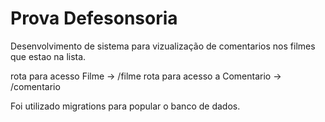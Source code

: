 # Prova Defesonsoria

Desenvolvimento de sistema para vizualização de comentarios 
nos filmes que estao na lista.

rota para acesso Filme -> /filme
rota para acesso a Comentario -> /comentario

Foi utilizado migrations para popular o banco de dados.
